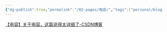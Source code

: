 ```yaml
---
{"dg-publish":true,"permalink":"/02-pages/电容/","tags":["personal/blog","hardware"]}
---
```


[【电容】关于电容，这篇说得太详细了-CSDN博客](https://blog.csdn.net/lxm920714/article/details/86369018)